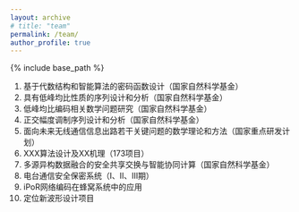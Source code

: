 ```yaml
---
layout: archive
# title: "team"
permalink: /team/
author_profile: true
---
```

{% include base_path %}

1. 基于代数结构和智能算法的密码函数设计（国家自然科学基金）
2. 具有低峰均比性质的序列设计和分析（国家自然科学基金）
3. 低峰均比编码相关数学问题研究（国家自然科学基金）
4. 正交幅度调制序列设计和分析（国家自然科学基金）
5. 面向未来无线通信信息出路若干关键问题的数学理论和方法（国家重点研发计划）
6. XXX算法设计及XX机理（173项目）
7. 多源异构数据融合的安全共享交换与智能协同计算（国家自然科学基金）
8. 电台通信安全保密系统（Ⅰ、Ⅱ、Ⅲ期）
9. iPoR网络编码在蜂窝系统中的应用
10. 定位新波形设计项目
